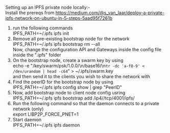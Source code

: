 Setting up an IPFS private node locally:- <br>
Install the prereqs from https://medium.com/@s_van_laar/deploy-a-private-ipfs-network-on-ubuntu-in-5-steps-5aad95f7261b <br> 
1. run the following commands <br>
 IPFS_PATH=~/.ipfs ipfs init <br>
2. Remove all pre-existing bootstrap node for the network <br>
 IPFS_PATH=~/.ipfs ipfs bootstrap rm --all <br>
Now, change the configuration API and Gateways inside the config file inside the ".ipfs" folder <br>
3. On the bootstrap node, create a swarm key by using <br>
 echo -e "/key/swarm/psk/1.0.0/\n/base16/\n`tr -dc 'a-f0-9' < /dev/urandom | head -c64`" > ~/.ipfs/swarm.key <br>
and then send it to the clients you wish to share the network with <br>
4. Find the peerID for the bootstrap node by using <br>
 IPFS_PATH=~/.ipfs ipfs config show | grep "PeerID" <br>
5. Now, add bootstrap node to client node config usring <br>
 IPFS_PATH=~/.ipfs ipfs bootstrap add /ip4/<ip address of bootnode>/tcp/4001/ipfs/<peer identity hash of bootnode> <br>
6. Run the following command so that the daemon connects to a private network (only)<br>
 export LIBP2P_FORCE_PNET=1<br>
7. Start daemon<br>
 IPFS_PATH=~/.ipfs ipfs daemon <br>